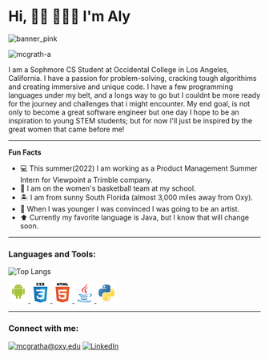 
# Hi,  👋🏾 👩🏾‍💻 I'm Aly
![banner_pink](https://user-images.githubusercontent.com/93737807/176778522-88351c60-90b3-41ac-a7ce-25af88ba829c.png)



<p align="left"> <img src="https://komarev.com/ghpvc/?username=mcgrath-a&label=Profile%20views&color=0e75b6&style=flat" alt="mcgrath-a" />
 </p>
 
 I am a Sophmore CS Student at Occidental College in Los Angeles, California. I have a passion for problem-solving, cracking tough algorithims and creating immersive and unique code. I have a few programming languages under my belt, and a longs way to go but I couldnt be more ready for the journey and challenges that i might encounter. My end goal, is not only to become a great software engineer but one day I hope to be an inspiration to young STEM students; but for now I'll just be inspired by the great women that came before me!

---
**Fun Facts**
- 💻 This summer(2022) I am working as a Product Management Summer Intern for Viewpoint a Trimble company.
- 🏀 I am on the women's basketball team at my school.
- 🏝 I am from sunny South Florida (almost 3,000 miles away from Oxy).
- 🎨 When I was younger I was convinced I was going to be an artist.
- ⬆️ Currently my favorite language is Java, but I know that will change soon.


---

<h3 align="left">Languages and Tools:</h3>

![Top Langs](https://github-readme-stats.vercel.app/api/top-langs/?username=mcgrath-a&layout=compact&theme=tokyonight)

<p>  <a href="https://developer.android.com" target="_blank" rel="noreferrer"> <img src="https://raw.githubusercontent.com/devicons/devicon/master/icons/android/android-original-wordmark.svg" alt="android" width="40" height="40"/> </a> <a href="https://www.w3schools.com/css/" target="_blank" rel="noreferrer"> <img src="https://raw.githubusercontent.com/devicons/devicon/master/icons/css3/css3-original-wordmark.svg" alt="css3" width="40" height="40"/> </a> <a href="https://www.w3.org/html/" target="_blank" rel="noreferrer"> <img src="https://raw.githubusercontent.com/devicons/devicon/master/icons/html5/html5-original-wordmark.svg" alt="html5" width="40" height="40"/> </a> <a href="https://www.java.com" target="_blank" rel="noreferrer"> <img src="https://raw.githubusercontent.com/devicons/devicon/master/icons/java/java-original.svg" alt="java" width="40" height="40"/> </a> <a href="https://www.python.org" target="_blank" rel="noreferrer"> <img src="https://raw.githubusercontent.com/devicons/devicon/master/icons/python/python-original.svg" alt="python" width="40" height="40"/></a>

---
  
<h3 align="left">Connect with me:</h3>

<a href="mailto:mcgratha@oxy.edu">![mcgratha@oxy.edu](https://img.shields.io/badge/Gmail-D14836?style=for-the-badge&logo=gmail&logoColor=white)</a> <a href="https://www.linkedin.com/in/alyanna-mcgrath/">![LinkedIn](https://img.shields.io/badge/LinkedIn-0077B5?style=for-the-badge&logo=linkedin&logoColor=white)</a>
  
  
